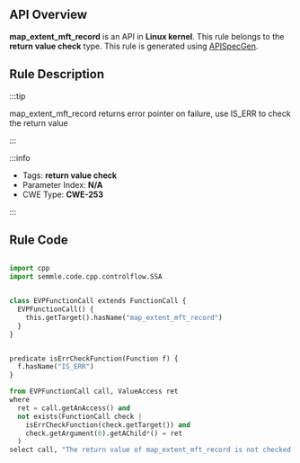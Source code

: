 ---
---


## API Overview
**map_extent_mft_record** is an API in **Linux kernel**. This rule belongs to the **return value check** type. This rule is generated using [APISpecGen](../../tools/APISpecGen).
## Rule Description

:::tip

map_extent_mft_record returns error pointer on failure, use IS_ERR to check the return value

:::

:::info

- Tags: **return value check**
- Parameter Index: **N/A**
- CWE Type: **CWE-253**

:::

## Rule Code
```python

import cpp
import semmle.code.cpp.controlflow.SSA


class EVPFunctionCall extends FunctionCall {
  EVPFunctionCall() {
    this.getTarget().hasName("map_extent_mft_record")
  }
}


predicate isErrCheckFunction(Function f) {
  f.hasName("IS_ERR") 
}

from EVPFunctionCall call, ValueAccess ret
where
  ret = call.getAnAccess() and
  not exists(FunctionCall check |
    isErrCheckFunction(check.getTarget()) and
    check.getArgument(0).getAChild*() = ret
  )
select call, "The return value of map_extent_mft_record is not checked with IS_ERR."
    
```